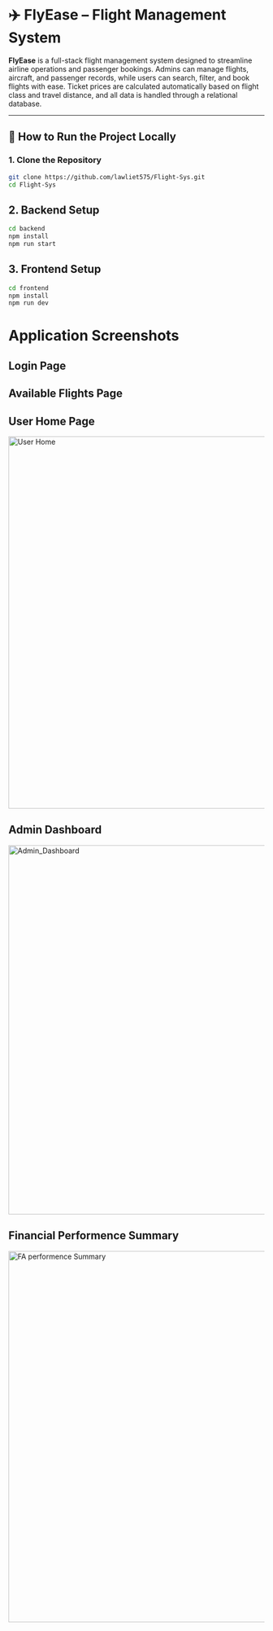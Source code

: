 # ✈️ FlyEase – Flight Management System

**FlyEase** is a full-stack flight management system designed to streamline airline operations and passenger bookings. Admins can manage flights, aircraft, and passenger records, while users can search, filter, and book flights with ease. Ticket prices are calculated automatically based on flight class and travel distance, and all data is handled through a relational database.

---

## 🚀 How to Run the Project Locally

### 1. Clone the Repository
```bash
git clone https://github.com/lawliet575/Flight-Sys.git
cd Flight-Sys
```
## 2. Backend Setup
```bash
cd backend
npm install
npm run start
```
## 3. Frontend Setup
```bash
cd frontend
npm install
npm run dev
```

# Application Screenshots

## Login Page

## Available Flights Page


## User Home Page
<img width="1600" height="731" alt="User Home" src="https://github.com/user-attachments/assets/ce45f378-9756-458f-8377-06bea35e52cf" />


## Admin Dashboard
<img width="1600" height="725" alt="Admin_Dashboard" src="https://github.com/user-attachments/assets/1407ee07-f88f-4ce5-9b21-b531f3031e38" />


## Financial Performence Summary
<img width="1600" height="729" alt="FA performence Summary" src="https://github.com/user-attachments/assets/3f0bb879-481d-4d8e-a08e-098e85fa1324" />










